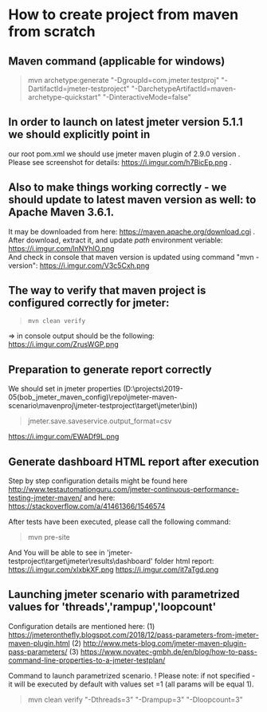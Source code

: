 # How to create project from maven from scratch
## Maven command (applicable for windows)

> mvn archetype:generate "-DgroupId=com.jmeter.testproj"  "-DartifactId=jmeter-testproject" "-DarchetypeArtifactId=maven-archetype-quickstart" "-DinteractiveMode=false"

## In order to launch on latest jmeter version 5.1.1 we should explicitly point in
our root pom.xml we should use jmeter maven plugin of 2.9.0 version  .
Please see screenshot for details: https://i.imgur.com/h7BicEp.png  .


## Also to make things working correctly  -  we should update to latest maven version as well: to Apache Maven 3.6.1.  
It may be downloaded from here:  https://maven.apache.org/download.cgi    .  
After download, extract it, and update *path* environment veriable:  https://i.imgur.com/lnNYhlO.png  
And check in console that maven version is updated using command "mvn -version": https://i.imgur.com/V3c5Cxh.png  


## The way to verify that maven project is configured correctly for jmeter: 

>     mvn clean verify  

=> in console output should be the following: 
https://i.imgur.com/ZrusWGP.png  



## Preparation to generate report correctly
We should set in jmeter properties  (D:\projects\2019-05(bob_jmeter_maven_config)\repo\jmeter-maven-scenario\mavenproj\jmeter-testproject\target\jmeter\bin))
> jmeter.save.saveservice.output_format=csv

https://i.imgur.com/EWADf9L.png


## Generate dashboard HTML report after  execution
Step by step configuration details might be found here
http://www.testautomationguru.com/jmeter-continuous-performance-testing-jmeter-maven/
and  here: https://stackoverflow.com/a/41461366/1546574 

After tests have been executed, please call the following command: 
>   mvn pre-site

And You will be able to see  in  'jmeter-testproject\target\jmeter\results\dashboard' folder
html report: 
https://i.imgur.com/xlxbkXF.png
https://i.imgur.com/it7aTgd.png


## Launching jmeter scenario with parametrized values for 'threads','rampup','loopcount'
Configuration details are mentioned here: 
(1) https://jmeteronthefly.blogspot.com/2018/12/pass-parameters-from-jmeter-maven-plugin.html
(2) http://www.mets-blog.com/jmeter-maven-plugin-pass-parameters/
(3) https://www.novatec-gmbh.de/en/blog/how-to-pass-command-line-properties-to-a-jmeter-testplan/

Command to launch parametrized scenario. 
! Please note: if not specified -  it will be executed by default with values set =1 (all params will be equal 1).

> mvn clean verify "-Dthreads=3" "-Drampup=3" "-Dloopcount=3"
  
